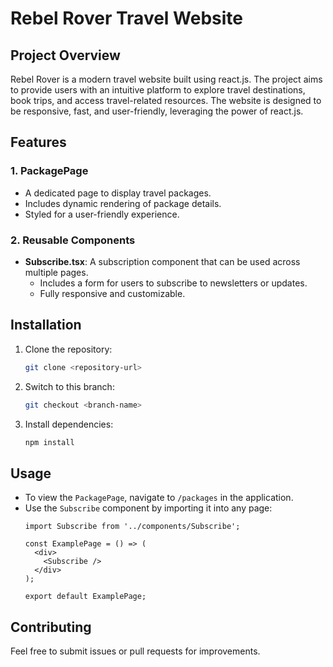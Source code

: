 # Rebel Rover Travel Website

## Project Overview
Rebel Rover is a modern travel website built using react.js. The project aims to provide users with an intuitive platform to explore travel destinations, book trips, and access travel-related resources. The website is designed to be responsive, fast, and user-friendly, leveraging the power of react.js.

## Features

### 1. **PackagePage**
- A dedicated page to display travel packages.
- Includes dynamic rendering of package details.
- Styled for a user-friendly experience.

### 2. **Reusable Components**
- **Subscribe.tsx**: A subscription component that can be used across multiple pages.
  - Includes a form for users to subscribe to newsletters or updates.
  - Fully responsive and customizable.

## Installation

1. Clone the repository:
   ```bash
   git clone <repository-url>
   ```
2. Switch to this branch:
   ```bash
   git checkout <branch-name>
   ```
3. Install dependencies:
   ```bash
   npm install
   ```

## Usage

- To view the `PackagePage`, navigate to `/packages` in the application.
- Use the `Subscribe` component by importing it into any page:
  ```tsx
  import Subscribe from '../components/Subscribe';

  const ExamplePage = () => (
    <div>
      <Subscribe />
    </div>
  );

  export default ExamplePage;
  ```

## Contributing

Feel free to submit issues or pull requests for improvements.
